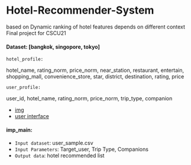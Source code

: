 # Hotel-Recommender-System
based on Dynamic ranking of hotel features depends on different context
Final project for CSCU21

#### Dataset: [bangkok, singopore, tokyo]
    hotel_profile:
hotel_name, rating_norm, price_norm, near_station, restaurant, entertain, shopping_mall, convenience_store, star, district, destination, rating, price

    user_profile:
user_id, hotel_name, rating_norm, price_norm, trip_type, companion
  
- [img](https://drive.google.com/file/d/0B3U-tiTU_w3pRGk0cDllMk9VXzg/view?usp=sharing)
- [user interface](https://drive.google.com/file/d/0B8xwZElumBKhelJ2TWNaUzU0YWs/view?usp=sharing)

#### imp_main:
  - `Input dataset`: user_sample.csv
  - `Input Parameters`: Target_user, Trip Type, Companions
  - `Output data`: hotel recommended list
